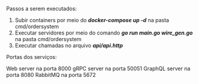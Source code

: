 Passos a serem executados:

1. Subir containers por meio do **_docker-compose up -d_** na pasta cmd/ordersystem
2. Executar servidores por meio do comando **_go run main.go wire_gen.go_** na pasta cmd/ordersystem
3. Executar chamadas no arquivo **_api/api.http_**

Portas dos serviços:

Web server na porta 8000
gRPC server na porta 50051
GraphQL server na porta 8080
RabbitMQ na porta 5672
